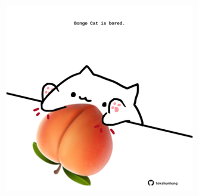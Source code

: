 <!-- built at 03/12/2023, 05:00:39 UTC -->
<p align="center">
  <img width="500" height="500" src="./ReadmeImage.svg">
</p>
